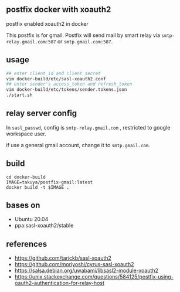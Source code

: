 ## postfix docker with xoauth2

postfix enabled xoauth2 in docker

This postfix is for gmail.
Postfix will send mail by smart relay via `smtp-relay.gmail.com:587` or `smtp.gmail.com:587`.
## usage 

```sh
## enter client_id and client_secret
vim docker-build/etc/sasl-xoauth2.conf
## enter sender's access_token and refresh_token
vim docker-build/etc/tokens/sender.tokens.json
./start.sh
```

## relay server config 

In `sasl_passwd`, config is `smtp-relay.gmail.com` , restricted to google workspace user.

if use a general gmail account, change  it to `smtp.gmail.com`.



## build 

```shell
cd docker-build
IMAGE=takuya/postfix-gmail:latest
docker build -t $IMAGE . 
```

## bases on 

- Ubuntu 20.04
- ppa:sasl-xoauth2/stable

## references 

- https://github.com/tarickb/sasl-xoauth2
- https://github.com/moriyoshi/cyrus-sasl-xoauth2
- https://salsa.debian.org/uwabami/libsasl2-module-xoauth2
- https://unix.stackexchange.com/questions/584125/postfix-using-oauth2-authentication-for-relay-host

